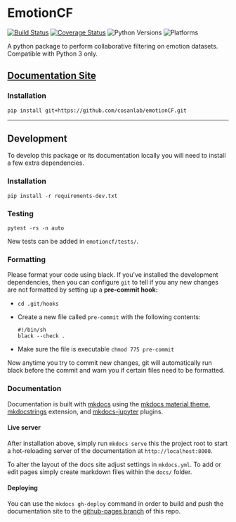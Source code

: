 # EmotionCF
[![Build Status](https://github.com/cosanlab/emotionCF/workflows/EmotionCF/badge.svg)](https://github.com/cosanlab/emotionCF/actions?query=workflow%3AEmotionCF)
[![Coverage Status](https://coveralls.io/repos/github/cosanlab/emotionCF/badge.svg?branch=master)](https://coveralls.io/github/cosanlab/emotionCF?branch=master)
![Python Versions](https://img.shields.io/badge/python-3.7%20%7C%203.8%20%7C%203.9-blue)
![Platforms](https://img.shields.io/badge/platform-linux%20%7C%20osx%20%7C%20win-blue)

A python package to perform collaborative filtering on emotion datasets.  Compatible with Python 3 only.

## [Documentation Site](https://cosanlab.github.io/emotionCF)

### Installation

```
pip install git+https://github.com/cosanlab/emotionCF.git
```

---

## Development

To develop this package or its documentation locally you will need to install a few extra dependencies.

### Installation

`pip install -r requirements-dev.txt`

### Testing

`pytest -rs -n auto`

New tests can be added in `emotioncf/tests/`.

### Formatting

Please format your code using black. If you've installed the development dependencies, then you can configure `git` to tell if you any new changes are not formatted by setting up a **pre-commit hook:**  

- `cd .git/hooks`
- Create a new file called `pre-commit` with the following contents:

     ```
     #!/bin/sh
     black --check .
     ```
- Make sure the file is executable `chmod 775 pre-commit`

Now anytime you try to commit new changes, git will automatically run black before the commit and warn you if certain files need to be formatted.

### Documentation

Documentation is built with [mkdocs](https://www.mkdocs.org/) using the [mkdocs material theme](https://squidfunk.github.io/mkdocs-material/), [mkdocstrings](https://pawamoy.github.io/mkdocstrings/) extension, and [mkdocs-jupyter](https://github.com/danielfrg/mkdocs-jupyter) plugins.  


#### Live server

After installation above, simply run `mkdocs serve` this the project root to start a hot-reloading server of the documentation at `http://localhost:8000`.  

To alter the layout of the docs site adjust settings in `mkdocs.yml`. To add or edit pages simply create markdown files within the `docs/` folder.

#### Deploying

You can use the `mkdocs gh-deploy` command in order to build and push the documentation site to the [github-pages branch](https://github.com/cosanlab/emotionCF/tree/gh-pages) of this repo.
